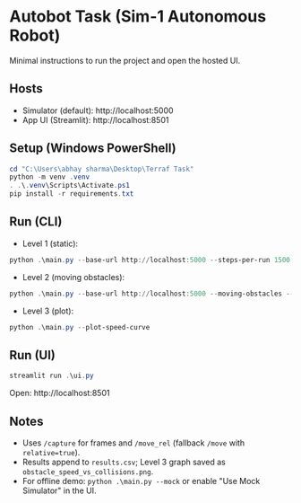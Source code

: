 
# Autobot Task (Sim-1 Autonomous Robot)

Minimal instructions to run the project and open the hosted UI.

## Hosts
- Simulator (default): http://localhost:5000
- App UI (Streamlit): http://localhost:8501

## Setup (Windows PowerShell)
```powershell
cd "C:\Users\abhay sharma\Desktop\Terraf Task"
python -m venv .venv
. .\.venv\Scripts\Activate.ps1
pip install -r requirements.txt
```

## Run (CLI)
- Level 1 (static):
```powershell
python .\main.py --base-url http://localhost:5000 --steps-per-run 1500 --step-pixels 8 --repeat 1 --corners tl tr br bl
```
- Level 2 (moving obstacles):
```powershell
python .\main.py --base-url http://localhost:5000 --moving-obstacles --obstacle-speed 1.0 --steps-per-run 1500
```
- Level 3 (plot):
```powershell
python .\main.py --plot-speed-curve
```

## Run (UI)
```powershell
streamlit run .\ui.py
```
Open: http://localhost:8501

## Notes
- Uses `/capture` for frames and `/move_rel` (fallback `/move` with `relative=true`).
- Results append to `results.csv`; Level 3 graph saved as `obstacle_speed_vs_collisions.png`.
- For offline demo: `python .\main.py --mock` or enable "Use Mock Simulator" in the UI.

